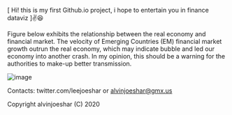 [ Hi! this is my first Github.io project, i hope to entertain you in finance dataviz ]✌️😆

Figure below exhibits the relationship between the real economy and financial market. The velocity of Emerging Countries (EM) financial market growth outrun the real economy, which may indicate bubble and led our economy into another crash. In my opinion, this should be a warning for the authorities to make-up better transmission.

![image](https://raw.githubusercontent.com/alvinjoeshar/datalab/master/Market%20Cap.%20to%20GDP%20per%20Capita%20US%20%26%20ASEAN%20%2B5.gif)

Contacts: twitter.com/leejoeshar or alvinjoeshar@gmx.us

Copyright alvinjoeshar (C) 2020
